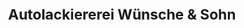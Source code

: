 ---
title: "Autolackiererei Wünsche & Sohn"
url: /weinboehla/autolackiererei-wuensche-und-sohn/
shop: Autowerkstatt
---